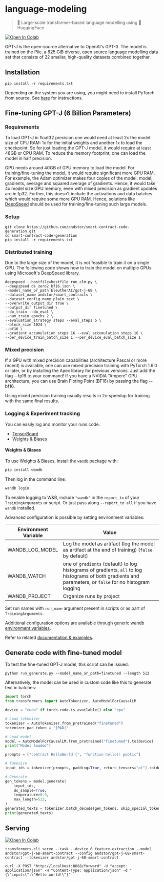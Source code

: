 # language-modeling

> :brain: Large-scale transformer-based language modelling using 🤗 HuggingFace.

[![Open In Colab](https://colab.research.google.com/assets/colab-badge.svg)](https://colab.research.google.com/gist/andstor/86589a0fcb2c6e759e12bdcfd8a7fabb/andstor-gpt-j-6b-smart-contract.ipynb)

GPT-J is the open-source alternative to OpenAI's GPT-3. The model is trained on the Pile, a 825 GiB diverse, open source language modelling data set that consists of 22 smaller, high-quality datasets combined together.


## Installation

```shell
pip install -r requirements.txt
```
Depending on the system you are using, you might need to install PyTorch from source. See [here](https://pytorch.org/get-started/locally/) for instructions.

## Fine-tuning GPT-J (6 Billion Parameters)

### Requirements
To load GPT-J in float32 precision one would need at least 2x the model size of CPU RAM: 1x for the initial weights and another 1x to load the checkpoint. So for just loading the GPT-J model, it would require at least 48GB or CPU RAM. To reduce the memory footprint, one can load the model in half precision.

GPU needs around 40GB of GPU memory to load the model. For training/fine-tuning the model, it would require significant more GPU RAM. For example, the Adam optimizer makes four copies of the model: model, gradients, average and squared average of gradients. Hence, it would take 4x model size GPU memory, even with mixed precision as gradient updates are in fp32. Further,  this doesn't include the activations and data batches which would require some more GPU RAM. Hence, solutions like [DeepSpeed](https://www.deepspeed.ai) should be used for training/fine-tuning such large models.

### Setup
```shell
git clone https://github.com/andstor/smart-contract-code-generation.git
cd smart-contract-code-generation
pip install -r requirements.txt 
```

### Distributed training
Due to the large size of the model, it is not feasible to train it on a single GPU. The following code shows how to train the model on multiple GPUs using Microsoft's DeepSpeed library.

```
deepspeed --hostfile=hostfile run_clm.py \
--deepspeed ds_zero2_bf16.json \
--model_name_or_path EleutherAI/gpt-j-6B \
--dataset_name andstor/smart_contracts \
--dataset_config_name plain_text \
--overwrite_output_dir true \
--output_dir finetuned \
--do_train --do_eval \
--num_train_epochs 2 \
--evaluation_strategy steps --eval_steps 5 \
--block_size 1024 \
--bf16 \
--gradient_accumulation_steps 16 --eval_accumulation_steps 16 \
--per_device_train_batch_size 1 --per_device_eval_batch_size 1
``` 
### Mixed precision
If a GPU with mixed precision capabilities (architecture Pascal or more recent) is available, one can use mixed precision training with PyTorch 1.6.0 or later, or by installing the Apex library for previous versions. Just add the flag --fp16 to your command! If you have a NVIDIA “Ampere” GPU architecture, you can use Brain Floting Point (BF16) by passing the flag --bf16.

Using mixed precision training usually results in 2x-speedup for training with the same final results.


### Logging & Experiment tracking

You can easily log and monitor your runs code.

* [TensorBoard](https://www.tensorflow.org/tensorboard)
* [Weights & Biases](https://docs.wandb.ai/integrations/huggingface)

#### Weights & Biases

To use Weights & Biases, install the `wandb` package with:

```bash
pip install wandb
```

Then log in the command line:

```bash
wandb login
```

To enable logging to W&B, include `"wandb"` in the `report_to` of your `TrainingArguments` or script. Or just pass along `--report_to all` if you have `wandb` installed.

Advanced configuration is possible by setting environment variables:

| Environment Variable | Value |
|---|---|
| WANDB_LOG_MODEL | Log the model as artifact (log the model as artifact at the end of training) (`false` by default) |
| WANDB_WATCH | one of `gradients` (default) to log histograms of gradients, `all` to log histograms of both gradients and parameters, or `false` for no histogram logging |
| WANDB_PROJECT | Organize runs by project |

Set run names with `run_name` argument present in scripts or as part of `TrainingArguments`.

Additional configuration options are available through generic [wandb environment variables](https://docs.wandb.com/library/environment-variables).

Refer to related [documentation & examples](https://docs.wandb.ai/integrations/huggingface).


## Generate code with fine-tuned model
To test the fine-tuned GPT-J model, this script can be issued:
```script
python run_generate.py --model_name_or_path=finetuned --length 512
```

Alternatively, the model can be used in custom code like this to generate text in batches:

```python
import torch
from transformers import AutoTokenizer, AutoModelForCausalLM

device = "cuda" if torch.cuda.is_available() else "cpu"

# Load tokenizer
tokenizer = AutoTokenizer.from_pretrained("finetuned")
tokenizer.pad_token = "[PAD]"

# Load model
model = AutoModelForCausalLM.from_pretrained("finetuned").to(device)
print("Model loaded")

prompts = ["contract HelloWorld {", "function hello() public"]

# Tokenize
input_ids = tokenizer(prompts, padding=True, return_tensors="pt").to(device)

# Generate
gen_tokens = model.generate(
    input_ids,
    do_sample=True,
    temperature=0.9,
    max_length=512,
)
generated_texts = tokenizer.batch_decode(gen_tokens, skip_special_tokens=True)
print(generated_texts)
```

## Serving

[![Open In Colab](https://colab.research.google.com/assets/colab-badge.svg)](https://colab.research.google.com/gist/andstor/17105942ecf864d1796c36f6e74c5f29/andstor-gpt-j-6b-smart-contract-server.ipynb)

```script
transformers-cli serve --task --device 0 feature-extraction --model andstor/gpt-j-6B-smart-contract --config andstor/gpt-j-6B-smart-contract --tokenizer andstor/gpt-j-6B-smart-contract
```

```script
curl -X POST "http://localhost:8888/forward" -H "accept: application/json" -H "Content-Type: application/json" -d "{\"inputs\":\"Hello world!\"}"
```
